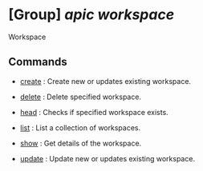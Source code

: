 # [Group] _apic workspace_

Workspace

## Commands

- [create](/Commands/apic/workspace/_create.md)
: Create new or updates existing workspace.

- [delete](/Commands/apic/workspace/_delete.md)
: Delete specified workspace.

- [head](/Commands/apic/workspace/_head.md)
: Checks if specified workspace exists.

- [list](/Commands/apic/workspace/_list.md)
: List a collection of workspaces.

- [show](/Commands/apic/workspace/_show.md)
: Get details of the workspace.

- [update](/Commands/apic/workspace/_update.md)
: Update new or updates existing workspace.
